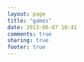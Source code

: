 ```yaml
---
layout: page
title: "games"
date: 2013-06-07 10:41
comments: true
sharing: true
footer: true
---
```

